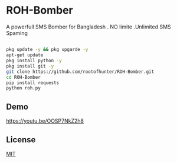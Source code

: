 
# ROH-Bomber

A powerfull SMS Bomber for Bangladesh . NO limite .Unlimited SMS Spaming 




##  



```bash
pkg update -y && pkg upgarde -y
apt-get update
pkg install python -y
pkg install git -y
git clone https://github.com/rootofhunter/ROH-Bomber.git
cd ROH-Bomber
pip install requests 
python roh.py
```


## Demo

https://youtu.be/OOSP7NkZ2h8



## License

[MIT](https://choosealicense.com/licenses/mit/)

  

  

  
